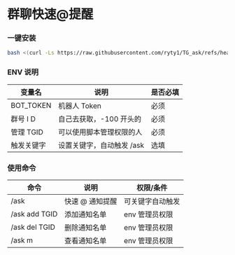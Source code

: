 # 群聊快速@提醒

### 一键安装

```bash
bash <(curl -Ls https://raw.githubusercontent.com/ryty1/TG_ask/refs/heads/main/install.sh)
```
### ENV 说明

| 变量名        | 说明                              | 是否必填 |
|---------------|---------------------------------|---------|
| BOT_TOKEN     | 机器人 Token                      | 必须    |
| 群号 I D       | 自己去获取，-100 开头的           | 必须    |
| 管理 TGID     | 可以使用脚本管理权限的人       | 必须    |
| 触发关键字    | 设置关键字，自动触发 /ask         | 选填    |

### 使用命令

| 命令                 | 说明                       | 权限/条件           |
|----------------------|----------------------------|------------------|
| /ask                 | 快速 @ 通知提醒             | 可关键字自动触发   |
| /ask add TGID      | 添加通知名单               | env 管理员权限     |
| /ask del TGID      | 删除通知名单               | env 管理员权限     |
| /ask m               | 查看通知名单               | env 管理员权限     |
